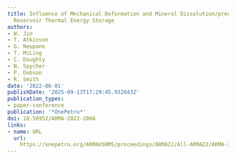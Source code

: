 ```yaml
---
title: Influence of Mechanical Deformation and Mineral Dissolution/precipitation on
  Reservoir Thermal Energy Storage
authors:
- W. Jin
- T. Atkinson
- G. Neupane
- T. McLing
- C. Doughty
- N. Spycher
- P. Dobson
- R. Smith
date: '2022-06-01'
publishDate: '2025-09-13T17:29:45.932043Z'
publication_types:
- paper-conference
publication: '*OnePetro*'
doi: 10.56952/ARMA-2022-2068
links:
- name: URL
  url: 
    https://onepetro.org/ARMAUSRMS/proceedings/ARMA22/All-ARMA22/ARMA-2022-2068/510589
---
```

